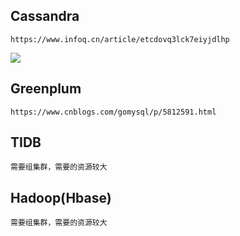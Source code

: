 ## Cassandra

```
https://www.infoq.cn/article/etcdovq3lck7eiyjdlhp
```

![](https://obsidian-foveagge.oss-cn-beijing.aliyuncs.com/blog/cAsnXg.png)

## Greenplum

```
https://www.cnblogs.com/gomysql/p/5812591.html
```

## TIDB

```
需要组集群，需要的资源较大
```

## Hadoop(Hbase)

```
需要组集群，需要的资源较大
```
